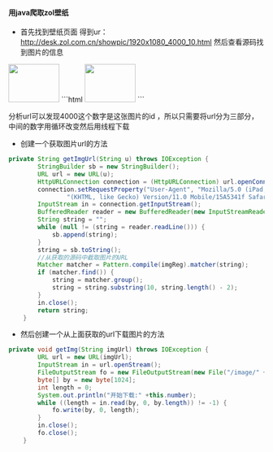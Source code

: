 #### 用java爬取zol壁纸
* 首先找到壁纸页面
得到ur：http://desk.zol.com.cn/showpic/1920x1080_4000_10.html
然后查看源码找到图片的信息  
<img src="https://desk-fd.zol-img.com.cn/t_s1920x1080c5/g5/M00/01/0E/ChMkJ1bKwfWIK7FbAAiTgt3qkBkAALGggICrlgACJOa906.jpg" width="100" height="75">  
```html
<img src="https://desk-fd.zol-img.com.cn/t_s1920x1080c5/g5/M00/01/0E/ChMkJ1bKwfWIK7FbAAiTgt3qkBkAALGggICrlgACJOa906.jpg" width="100" height="75">
```  

分析url可以发现4000这个数字是这张图片的id ，所以只需要将url分为三部分，中间的数字用循环改变然后用线程下载  

* 创建一个获取图片url的方法
```java
private String getImgUrl(String u) throws IOException {
        StringBuilder sb = new StringBuilder();
        URL url = new URL(u);
        HttpURLConnection connection = (HttpURLConnection) url.openConnection();
        connection.setRequestProperty("User-Agent", "Mozilla/5.0 (iPad; CPU OS 11_0 like Mac OS X) AppleWebKit/604.1.34 " +
                "(KHTML, like Gecko) Version/11.0 Mobile/15A5341f Safari/604.1");
        InputStream in = connection.getInputStream();
        BufferedReader reader = new BufferedReader(new InputStreamReader(in,"gb2312"));
        String string = "";
        while (null != (string = reader.readLine())) {
            sb.append(string);
        }
        string = sb.toString();
        //从获取的源码中截取图片的URL
        Matcher matcher = Pattern.compile(imgReg).matcher(string);
        if (matcher.find()) {
            string = matcher.group();
            string = string.substring(10, string.length() - 2);
        }
        in.close();
        return string;
    }
```  
* 然后创建一个从上面获取的url下载图片的方法  
```java
private void getImg(String imgUrl) throws IOException {
        URL url = new URL(imgUrl);
        InputStream in = url.openStream();
        FileOutputStream fo = new FileOutputStream(new File("/image/" + this.number+".jpg"));
        byte[] by = new byte[1024];
        int length = 0;
        System.out.println("开始下载:" +this.number);
        while ((length = in.read(by, 0, by.length)) != -1) {
            fo.write(by, 0, length);
        }
        in.close();
        fo.close();
    }
```  
